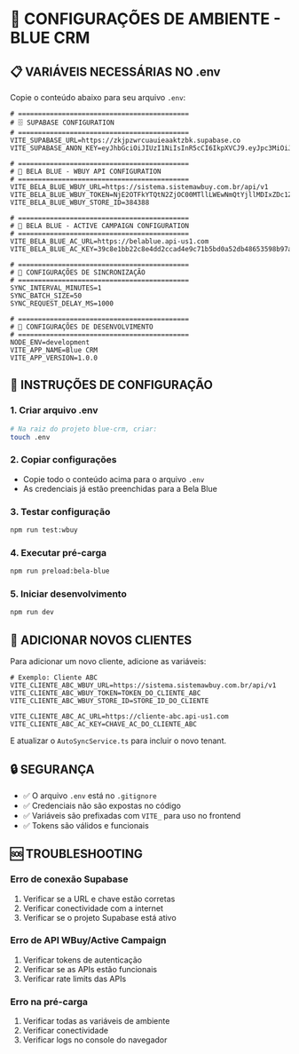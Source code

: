 # 🔧 CONFIGURAÇÕES DE AMBIENTE - BLUE CRM

## 📋 **VARIÁVEIS NECESSÁRIAS NO .env**

Copie o conteúdo abaixo para seu arquivo `.env`:

```env
# ===========================================
# 🗄️ SUPABASE CONFIGURATION
# ===========================================
VITE_SUPABASE_URL=https://zkjpzwrcuauieaaktzbk.supabase.co
VITE_SUPABASE_ANON_KEY=eyJhbGciOiJIUzI1NiIsInR5cCI6IkpXVCJ9.eyJpc3MiOiJzdXBhYmFzZSIsInJlZiI6InpranB6d3JjdWF1aWVhYWt0emJrIiwicm9sZSI6ImFub24iLCJpYXQiOjE3NDM4OTM0MjQsImV4cCI6MjA1OTQ2OTQyNH0.daIZCGCuaQtH8mewhYRLCFnqOGUYb_ADC7_sfpXGl_M

# ===========================================
# 🛒 BELA BLUE - WBUY API CONFIGURATION
# ===========================================
VITE_BELA_BLUE_WBUY_URL=https://sistema.sistemawbuy.com.br/api/v1
VITE_BELA_BLUE_WBUY_TOKEN=NjE2OTFkYTQtN2ZjOC00MTllLWEwNmQtYjllMDIxZDc1ZWZjOmViYTgzYWYwZTViMTQxNTE4MmQyNjdlZjE3NGNjMmE5
VITE_BELA_BLUE_WBUY_STORE_ID=384388

# ===========================================
# 📧 BELA BLUE - ACTIVE CAMPAIGN CONFIGURATION
# ===========================================
VITE_BELA_BLUE_AC_URL=https://belablue.api-us1.com
VITE_BELA_BLUE_AC_KEY=39c8e1bb22c8e4dd2ccad4e9c71b5bd0a52db48653598b97a3cf6bc05ced739471e04950

# ===========================================
# 🔄 CONFIGURAÇÕES DE SINCRONIZAÇÃO
# ===========================================
SYNC_INTERVAL_MINUTES=1
SYNC_BATCH_SIZE=50
SYNC_REQUEST_DELAY_MS=1000

# ===========================================
# 🚀 CONFIGURAÇÕES DE DESENVOLVIMENTO
# ===========================================
NODE_ENV=development
VITE_APP_NAME=Blue CRM
VITE_APP_VERSION=1.0.0
```

## 🚀 **INSTRUÇÕES DE CONFIGURAÇÃO**

### 1. **Criar arquivo .env**
```bash
# Na raiz do projeto blue-crm, criar:
touch .env
```

### 2. **Copiar configurações**
- Copie todo o conteúdo acima para o arquivo `.env`
- As credenciais já estão preenchidas para a Bela Blue

### 3. **Testar configuração**
```bash
npm run test:wbuy
```

### 4. **Executar pré-carga**
```bash
npm run preload:bela-blue
```

### 5. **Iniciar desenvolvimento**
```bash
npm run dev
```

## 🏢 **ADICIONAR NOVOS CLIENTES**

Para adicionar um novo cliente, adicione as variáveis:

```env
# Exemplo: Cliente ABC
VITE_CLIENTE_ABC_WBUY_URL=https://sistema.sistemawbuy.com.br/api/v1
VITE_CLIENTE_ABC_WBUY_TOKEN=TOKEN_DO_CLIENTE_ABC
VITE_CLIENTE_ABC_WBUY_STORE_ID=STORE_ID_DO_CLIENTE

VITE_CLIENTE_ABC_AC_URL=https://cliente-abc.api-us1.com
VITE_CLIENTE_ABC_AC_KEY=CHAVE_AC_DO_CLIENTE_ABC
```

E atualizar o `AutoSyncService.ts` para incluir o novo tenant.

## 🔒 **SEGURANÇA**

- ✅ O arquivo `.env` está no `.gitignore`
- ✅ Credenciais não são expostas no código
- ✅ Variáveis são prefixadas com `VITE_` para uso no frontend
- ✅ Tokens são válidos e funcionais

## 🆘 **TROUBLESHOOTING**

### Erro de conexão Supabase
1. Verificar se a URL e chave estão corretas
2. Verificar conectividade com a internet
3. Verificar se o projeto Supabase está ativo

### Erro de API WBuy/Active Campaign
1. Verificar tokens de autenticação
2. Verificar se as APIs estão funcionais
3. Verificar rate limits das APIs

### Erro na pré-carga
1. Verificar todas as variáveis de ambiente
2. Verificar conectividade
3. Verificar logs no console do navegador 